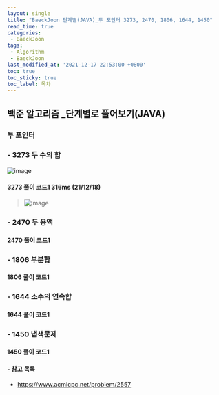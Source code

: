 ```yaml
---
layout: single
title: "BaeckJoon 단계별(JAVA)_투 포인터 3273, 2470, 1806, 1644, 1450"
read_time: true
categories:  
 - BaeckJoon 
tags: 
 - Algorithm
 - BaeckJoon 
last_modified_at: '2021-12-17 22:53:00 +0800'
toc: true
toc_sticky: true
toc_label: 목차
---
```

## 백준 알고리즘 _단계별로 풀어보기(JAVA)
### 투 포인터
### - 3273 두 수의 합
![image](https://user-images.githubusercontent.com/66898243/146644941-bc1894ee-83f4-459a-980b-fd9a7e9883ec.png)

#### 3273 풀이 코드1 316ms (21/12/18)
>  ![image](https://user-images.githubusercontent.com/66898243/146645019-061be3e8-3d0b-4101-9656-17ca5b2c2335.png)
 
### - 2470 두 용액

#### 2470 풀이 코드1
>
### - 1806 부분합

#### 1806 풀이 코드1
>
### - 1644 소수의 연속합

#### 1644 풀이 코드1
>
### - 1450 냅색문제

#### 1450 풀이 코드1
>
#### - 참고 목록
- https://www.acmicpc.net/problem/2557